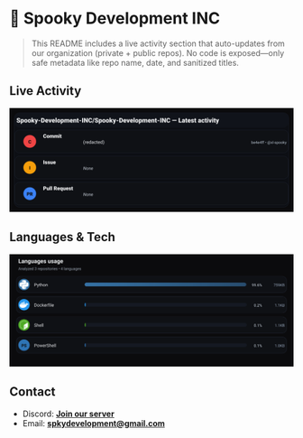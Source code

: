 # 👻 Spooky Development INC

> This README includes a live activity section that auto-updates from our organization (private + public repos). No code is exposed—only safe metadata like repo name, date, and sanitized titles.

## Live Activity
![Repo Snapshot](./assets/repo-snapshot.svg?v=eece9838bc)

## Languages & Tech
![Languages Usage](./assets/languages.svg?v=b6afb4ab53)

## Contact
- Discord: **[Join our server](https://discord.gg/XYspZgEEJb)**
- Email: **spkydevelopment@gmail.com**
